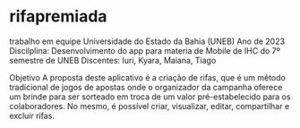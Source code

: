 # rifapremiada
trabalho em equipe 
Universidade do Estado da Bahia (UNEB)
Ano de 2023
Discilplina: Desenvolvimento do app para materia de Mobile de IHC do 7º semestre de UNEB
Discentes: Iuri, Kyara, Maiana, Tiago

Objetivo 
A proposta deste aplicativo é a criação de rifas, que é um método tradicional de jogos de apostas onde o organizador da campanha oferece um brinde para ser sorteado em troca de um valor pré-estabelecido para os colaboradores. No mesmo, é possível criar, visualizar, editar, compartilhar e excluir rifas.


